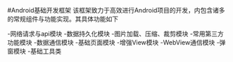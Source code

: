 #Android基础开发框架
该框架致力于高效进行Android项目的开发，内包含诸多的常规组件与功能实现。其具体功能如下

-网络请求与api模块
-数据持久化模块
-图片加载、压缩、裁剪模块
-常用第三方功能模块
-数据通信模块
-基础页面模块
-增强View模块
-WebView通信模块
-弹窗模块
-基础工具类